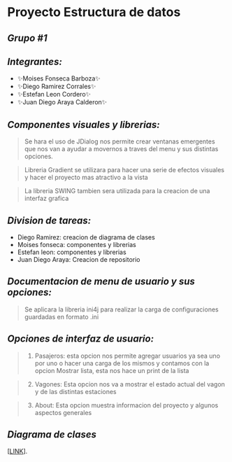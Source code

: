 # Proyecto Estructura de datos
## _Grupo #1_
## _Integrantes:_
- ✨Moises Fonseca Barboza✨
- ✨Diego Ramirez Corrales✨
- ✨Estefan Leon Cordero✨ 
- ✨Juan Diego Araya Calderon✨
## _Componentes visuales y librerias:_
>Se hara el uso de JDialog nos permite crear
>ventanas emergentes que nos van a ayudar a movernos a 
>traves del menu y sus distintas opciones.

>Libreria Gradient se utilizara para hacer una serie de efectos
>visuales y hacer el proyecto mas atractivo a la vista

>La libreria SWING tambien sera utilizada para la creacion de una interfaz grafica


## _Division de tareas:_
- Diego Ramirez: creacion de diagrama de clases
- Moises fonseca: componentes y librerias
- Estefan leon: componentes y librerias
- Juan Diego Araya: Creacion de repositorio

## _Documentacion de menu de usuario y sus opciones:_
>Se aplicara la libreria ini4j para realizar
>la carga de configuraciones guardadas en formato .ini

## _Opciones de interfaz de usuario:_
>1) Pasajeros: esta opcion nos permite agregar usuarios
>ya sea uno por uno o hacer una carga de los mismos
>y contamos con la opcion Mostrar lista, esta nos hace un print de la lista

>2) Vagones: Esta opcion nos va a mostrar el estado actual del
>vagon y de las distintas estaciones

>3) About: Esta opcion muestra informacion del proyecto y algunos aspectos generales 

## _Diagrama de clases_

[[LINK](https://viewer.diagrams.net/?tags=%7B%7D&highlight=0000ff&edit=_blank&layers=1&nav=1&title=diagramaFinal.drawio#R7Z1rc9u2EoZ%2FjWbaM9OOSOr60ZYTN62TuHWOe755YAmWGVOESlJJnF9%2FAIqkKGEFErQIpPTOZCYSTN34LIDdF4tFz5utvl1GZP34ni1o0HP7i28976Lnuk5%2FOOX%2FiZbnbcvIcbcNy8hfZBftGm787zR%2FZda68Rc03rswYSxI%2FPV%2B45yFIZ0ne20kitjX%2FcseWLD%2FqWuypFLDzZwEcuvf%2FiJ53LZO3PGu%2FTfqLx%2FzT3ZG2Q9ekfzi7JfEj2TBvpaavDc9bxYxlmwfrb7NaCBuXn5f%2Fn73%2FHdw9TS6%2FP3P%2BB%2Fy3%2FM%2FPn24%2FWX7Zm91XlL8hIiGSeO3%2Fv708Pa328Hn%2F62v3%2F75tX95dv%2F7L9lL%2Bl9IsMnu14wFJPu9yXN%2BE%2BOv%2FiogIX92%2FsDC5Cb7C78F5yTwlyF%2FPOffjUa84QuNEp%2Ff%2F7PsDwlb89b5ox8srsgz24hfECdk%2FpQ%2FO39kkf%2Bdvy0J%2BJ8c3sD%2FHCWZKbmjvStuxCt5c5%2B3RjTm11znt8Upmq5InGTXzFkQkHXs36dfWFyyItHSD89ZkrBV%2FkZsEy7oIntWcE6fJBF7KixHvL4mjAyauBv0W8kUMziXlK1oEj3zS7K%2FjvoZjOf9DvR1Z7VF22PJYgde1kiynrIs3rr4tL94zyLhkt%2BD4uNc7%2BDjBvLnOSPg8ziQvY8jAecekoSei7sYl22QPyj90l1TapkaVupIVtqbub0z%2FuX6xYN15H%2FhX4I%2F%2BsAW7G6emnH%2FQVCiKTX%2BtT2nXwAsWTcHlJQsOaAPyVE7jtdk7ofLq%2FSai8Gu5a%2FsDokmxl%2F7EKQ29OgvFjRMbSwhCdmaofgWa%2BaHSXoLh%2Bf8H%2F8Js%2F6vw96Qf6EZf%2B7snvN%2F4vIombGQmyPxU7uj3Ma%2FUmHngEUq%2B3q1RT7vk66ywEOLKBvgninocnebc%2FdDEqRDWbfRK0aux2QVZA%2FbMpCha9lAPC0DEXeP00%2FnFbSK1qxiPLFsFQPZKg4JB37qzGR3wwEn%2Bgr8Kw5SvF3O%2B5Mwh4tfHMkmPNkmPIB%2FQO5pcM1iP%2FGZeP9oe%2B2BXdiaC5z%2BoB7VSUtQhxLU9eY%2B8OcHA%2F%2BSJm%2FTOf%2BnnzvXrVtj6xgcx5%2Bjz09%2FDPpvouXm3dWUPV5e3iyBMGQ7fB9FnE%2FvnaUs0asL%2Fjhlz%2BC4DFKW3bmC73Zq5mRF1IdQ60Md1RyWW4Mqx2YF1C%2BMv9Lt01B03Aip1qc6rRn7t0ZVdqwLqtckJp9pxIQmSOMd3Mzf7q5X3RZt3okt01b4VveMBZSEohvHt5wAzrgaYAe2%2FSrnmHJ2MPHGOOtqgR3ZdqUc2WMukN4kEb%2Ft4h1W68hf%2BRE6ynp0p7Z9qqkMtxCxMqcqZ5vPxjHOwM2Je65tf2tS6UXHm%2FsS7bPglixZiL26PuOBbS9rXM%2FLSshVQEMcsDXQjm37WaPK7vtF%2BM44E2uCndpeSpDBXkbkgUkEjyRI9HuYINE7VYKEl2coKBIkhoBxePmFegkSzkGChDf5cRMkgKmlcBjTpfDeVkLPjFfkNnF7OVs8E26VfGDKlpbyBaaODlCVo9GotkkqMiQgE2xtfAL8Rgn8NsQPN6vblJdIxuse4ZMueWvbAZQIYdQO5IhRIvzal7y1oUJ5DBDUtla8VRpPOpD%2F5HfPldz3nloiO7E9bAO6rBTv0%2BQs8rmj19l44fRcwUSGtsDCuqwiyM%2BXQwN%2FxWfmqON0m0SDIzVdKIHBLF0gzj%2FILuRoLwTXcI4LKhpooTQGs2iBNdBDzZ038MmJBRvhriDd%2BnShdAazdIGU0P110Azxwv%2F8JO4N0q1NF0xfMEtXka2yHZXZfUJDGj2tkGt9rlD2glmubk2ufNLdJOkSKMKtCRfKYDALV5auroTjdDfzo%2FkmINHdBRO3FJX2KqW9wjqOi%2B9HlfZJM6G92CnbCaEdtlpVakY5SV1kZ9BItHRRba1leIpu%2F0MI6nCOOpAx98qU1Baw1tXHTyClwlQVngQ063TQkwCE1RZAj2xHeq4iFthl2fhhzH87iT5G%2FL7zKbaDvFtDbFI8hxHLwfxhGJ9nR169Zom1CVz7Crqr2IxQ2nryz8bn%2Ffc69bKw%2B%2BoQtq6iu4CKDidCvuoNJ43gWtfR3eoFsAWNydrnvtZfNF5THg0u2Fv%2F9eZFNuJsXVHPY%2FYS51KCGWo2PdOazWF2pAfUcwJNxBl3XrXxgHSLI2lyTyvUa%2BR%2B%2FuPqNQN5HDqGNlslQL4afE0mNsLfT1ZuJHqox%2BliNZjaCH89hUpTuBEddAhPJMJV0LWu0HjAKolU6eWPV7sY34SpfWFmoMhZLaC%2Bf90r8Y3IWhdk8kSPg1guW8qsF8u94lLAp4%2FlDksBD4ZALAfWAm621e0HrQUMG6vsOpRk4XX%2BEJ18qYNrBXFGt08P5BWdci5F7C83%2Fiuo46yzh60FMzBZzRcuQyW7jWUzIGJW8VmE6E%2BO3mTJXvj7qdLvt96lWBCa82j6I4%2BlUxxoBKc1gtolftsro6ES8%2Fat4II%2F8MNOzvO2zcCr6Wy2NxjIC8QSZNT8tLkOa7p5bYl%2BA8XScDHPo3KgQdR68d%2BBom5ZKSpb0iR%2Fhnw1%2BFovAzxQCLkHJdlv8iANCWtE3vZL%2FyqKTOwqESDcJnCtl%2F8d1iozgUNzE8nMdsScqzU1huazTDhBwBqArRcBHirWyEs1YpCtNlv75X6HilCoWEt9syd4IWANwNZr%2FQ4VgZEEONOykLAGYfslf2Xf6tqvv16Ouc%2FHzOHl%2B9XduqnPw7573Dq6kfo8AtzEQlIvJJqtMLlbPsckWaCv%2F7hJ0CPAVTysS0a%2B3eQHn3aMa9vrJRX0radIj6vpb%2BEh%2BdOSr5tF3V6%2Fx5NuW8AKroObzI4fqbZAd3On5IkS46vIWk%2BiHlWfFLLdG9tBxu1htZ5BPVLoOfvnZSJdbbrW97SPqk%2Fnwj3tL%2BdsfU%2F7SLHajYUpXhYiWy8Sm%2B9yx%2BPXTg%2FXeqXYca29aVsJBMnqKFu2Patc5z9O9jWfXdyIKbSybZZprfPG%2FfjtJgiQbH2y4Lq2WbLVpfliHIiboIVWtM2iVSgXxRT7ia2RqgZVaBXbLNXqcm0xYtXFCh1baxZrZfrJXKQERDMiKCzIAvHWxztwrTtQCqGivBme0icEqwEWKrNgFOxEEcfeJBG%2F771dceOOLgW1h3ds24eayMHsbX4m7yFGzBszXzNzWDeAegU1MydykC7ZKOYWHOniL04Vayu1YCKr4JcbEpI5%2F%2B1UjNWiB7zl%2F%2FrlQivpUXlnAfm8oSLDdXeVI1115a%2F4fS9d4kqXzPhIQ5asfJEnXfQbjejC3%2FuwgXTRDQl%2FZ%2FH2e4srhtIV1xvh5tKQ38jSO41w0qxrsF5NX9fJj1g8vcnKzm6eOF930sTiZCecNA%2BLk02ASQxMxff6jSbNf1Nxsqk8vO5SMbm1JPuefMhW9xHtdTAz8wXj0VR7AjW672OqqiW%2B1VYW2wOg%2BezVQbJt59xW8LdepGwqx3BStrVPV2ssTXR6%2BNbLlE2rU%2B3zAlWI%2F%2BT47Rcom2JQ3AbXuhXH2oqKp4q1zTzWQKVVB6j1gVqxrlm430uafEg9cM42VQuQcG3C1kuPTeUlzi1EOSvhIvfHsQ9rELZefGxa5xSJT6mvjWA1ImjrNcecPiCT5GRllST3qO%2B2Lchag7X1EmROv05qNjpZTZQw206W05fDoV36ST1pHtezTyjNH9RBGQOnsXuQUj5udmzIv2k52%2BkDRaX3%2FUUablZZwLcQ6VO98fmbD3ezj1dnoten14rnZ%2B%2FfffjIW2Yf319fvfl0dvExCx7GFzh4HY4NOjo%2BaJotDl6KEDEzBR44zPMMya1B3LwrbOFDh7m3LfRVWQeg8pu2DiCDtlB6X8ECnm0LAKR%2BwxbgAEHKodYvxoUOwj9RNY4qxpCebxpy9WpuHpvcdffgmRYRA9K%2BacRufcQdPlWmRcbAwSKmGavWZQ%2B8uEX%2BNHXzkbQO6TyB3SJpYIdpQboI3WiMcLUjsr59l0t1CtxuZ%2FicrdYBRcLahIFkXtNhlbymIwHEBIoGakpNN6utDArHUaRQgAvu2G3rw7U%2FMNfaJo5s9dkCxVhMs611VAHuEdcDC9ViMQ1WkT%2Bx67RIVpcsUIrFMFkXkCaPrqnf4fkx%2BoyBwiymGSvyJkq9FyE3hwyUaTENGdAmj3dkPCdIHzJUrMU05FoHuSHll1AGKreYpqwofXegQG9TknciNKLWQQ1UcTGNWhENFxJ0NnAjXb3Ej%2FxELot0FdVJd8M1duDGiF37blf1KRwxdt8mbIf2vS2FnIUnXTdhCmT1GmbqKfSOYnGB3Sc0pBH2Wm3Co751l8qTA%2BGD7OzduDwrln%2BRsg7l%2FB5bpKzQtMqF39G5agx5aN%2B5Uiw7lPb0IVYdrBPrfpUnq1if%2BK%2BSIOI%2Br%2Fb3eQ3z8%2BaKcw2hzdoDT7aPQe7MdXinl6dKEbyMyEMqz6T%2FY%2FqY3MV1tmyBNtbiGKTKD5yxgPTyg8x5XyZxLqnTuIugW9%2BhU2EOUCU2w%2BYAyDiFOdySpSgQyv%2B4xGJcbfCHirEZ5g%2Fo8EeqsZ3Nk43wGbpnBqfaq1VBG6y9Zhi3aktm6QjH8D374q98%2FntxgtdjDNVhM8wYCB6PdGkac0eVRZG%2FIJ2c31vkDGzYMsx5ACi6BecrUa%2FrbuZH801AorsLdp%2FGIoFoziV8RK6HHNi5ZRq5LP4VcpA4fSDy4znH6vbTv4nzB%2F7ZMHFX%2FrN7%2BGtE15QkP02cn5G%2FVuwGbO4yzV%2BW%2BEtyoLj3IP29Jzn%2FwQT56%2FGHznEwzF8WECWAuPWrgSpT02lrbevXQJH5Bq%2FOCuEY9X8tyPaHb0VaFPLU5QmdwW2YZ3UOVLRBqjpUwfO3DVNVSWLFYHxPPpOoiKTehFh%2Bswlt6Ehuw7RrFSmLN%2Fc%2B0n4pbeiobsO0q%2FdzkmVEl7uujaSbkIZO7zZLegioYwekFzT1p9Hz0qQLHt5tmK4iC0465HkbMF1QcdhzfEEDBK4LHDrU2yzwkQw8W50%2BoIi5U8ZrZPOxtqZ9eLkhdTh1aiRrtLgs85LBqeJIevspVSNV5UQx6Yifyf%2F7wPaSsmOni6BbT6mpMAf7KVUjVe6kwhxcNIfTm4P9DKuRKuGyZA77xtBFWzhVmlUF8h8gzWose6sSTVyn0ydbN7mqtXW6XMGC4s40HsG4Uoun9dF5rCgskw3OS5pcQ94botZBDR12aRi1Yo19tzMWUb8Ydd2NVC2iViy0q3u1i6h1Ym%2FoHEzDqGvVIUHUL0YNHYNpGLWiZtR%2Br94HjZy15DT7Ppmi%2FMx%2Bl0bOzTnbT58aKxbjd3uR9lIvELEG4jZzqfjTiIl88t3aSUTWj%2B%2FZgoor%2Fg8%3D)].

